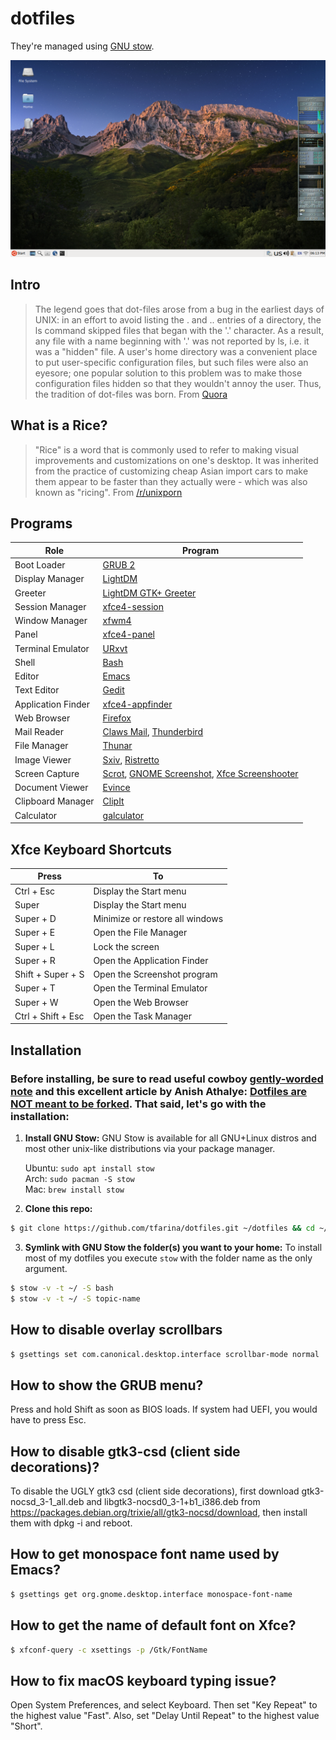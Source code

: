 # dotfiles

They're managed using [GNU stow](https://www.gnu.org/software/stow/).

![img desktop](screenshots/ubuntu_xfce_desktop_nabia_background_2025-05-03_18-13-41.png)

## Intro

> The legend goes that dot-files arose from a bug in the earliest days of
> UNIX: in an effort to avoid listing the . and .. entries of a directory,
> the ls command skipped files that began with the '.' character. As a result,
> any file with a name beginning with '.' was not reported by ls, i.e. it was
> a "hidden" file.
> A user's home directory was a convenient place to put user-specific
> configuration files, but such files were also an eyesore; one popular
> solution to this problem was to make those configuration files hidden so
> that they wouldn't annoy the user.
> Thus, the tradition of dot-files was born.
> From [Quora](https://www.quora.com/What-are-dotfiles/answer/Costya-Perepelitsa)

## What is a Rice?

> "Rice" is a word that is commonly used to refer to making visual improvements
> and customizations on one's desktop. It was inherited from the practice of
> customizing cheap Asian import cars to make them appear to be faster than
> they actually were - which was also known as "ricing".
From [/r/unixporn](https://www.reddit.com/r/unixporn/wiki/themeing/dictionary#wiki_rice)

## Programs

| Role  | Program |
| ------------- | ------------- |
| Boot Loader | [GRUB 2](https://www.gnu.org/software/grub/index.html) |
| Display Manager | [LightDM](https://github.com/canonical/lightdm) |
| Greeter | [LightDM GTK+ Greeter](https://github.com/Xubuntu/lightdm-gtk-greeter) |
| Session Manager | [xfce4-session](https://docs.xfce.org/xfce/xfce4-session/start) |
| Window Manager | [xfwm4](https://docs.xfce.org/xfce/xfwm4/start) |
| Panel | [xfce4-panel](https://docs.xfce.org/xfce/xfce4-panel/start) |
| Terminal Emulator | [URxvt](http://software.schmorp.de/pkg/rxvt-unicode.html) |
| Shell | [Bash](https://www.gnu.org/software/bash/) |
| Editor | [Emacs](https://www.gnu.org/software/emacs/) |
| Text Editor | [Gedit](https://gitlab.gnome.org/World/gedit/gedit/-/tree/master) |
| Application Finder | [xfce4-appfinder](https://docs.xfce.org/xfce/xfce4-appfinder/start) |
| Web Browser | [Firefox](https://www.mozilla.org/en-US/firefox/new) |
| Mail Reader | [Claws Mail](https://www.claws-mail.org), [Thunderbird](https://www.thunderbird.net/en-US/) |
| File Manager | [Thunar](https://gitlab.xfce.org/xfce/thunar) |
| Image Viewer | [Sxiv](https://github.com/muennich/sxiv), [Ristretto](https://docs.xfce.org/apps/ristretto/start) |
| Screen Capture | [Scrot](https://github.com/dreamer/scrot), [GNOME Screenshot](https://gitlab.gnome.org/GNOME/gnome-screenshot), [Xfce Screenshooter](https://docs.xfce.org/apps/xfce4-screenshooter/start) |
| Document Viewer | [Evince](https://wiki.gnome.org/Apps/Evince) |
| Clipboard Manager | [ClipIt](https://github.com/CristianHenzel/ClipIt) |
| Calculator | [galculator](http://galculator.mnim.org/) |

## Xfce Keyboard Shortcuts

| Press         | To            |
| ------------- | ------------- |
| Ctrl + Esc  | Display the Start menu |
| Super | Display the Start menu |
| Super + D | Minimize or restore all windows |
| Super + E | Open the File Manager |
| Super + L | Lock the screen |
| Super + R | Open the Application Finder |
| Shift + Super + S | Open the Screenshot program |
| Super + T | Open the Terminal Emulator |
| Super + W | Open the Web Browser |
| Ctrl + Shift + Esc  | Open the Task Manager |

## Installation

### Before installing, be sure to read useful cowboy [gently-worded note](https://github.com/cowboy/dotfiles#heed-this-critically-important-warning-before-you-install) and this excellent article by Anish Athalye: [Dotfiles are NOT meant to be forked](http://www.anishathalye.com/2014/08/03/managing-your-dotfiles/). That said, let's go with the installation:

1. **Install GNU Stow:** GNU Stow is available for all GNU+Linux distros and most other unix-like distributions via your package manager.

   Ubuntu:   `sudo apt install stow` \
   Arch:     `sudo pacman -S stow` \
   Mac:	     `brew install stow`

2. **Clone this repo:**

```sh
$ git clone https://github.com/tfarina/dotfiles.git ~/dotfiles && cd ~/dotfiles
```
3. **Symlink with GNU Stow the folder(s) you want to your home:** To install most of my dotfiles you execute `stow` with the folder name as the only argument.

```sh
$ stow -v -t ~/ -S bash
$ stow -v -t ~/ -S topic-name
```
## How to disable overlay scrollbars

```sh
$ gsettings set com.canonical.desktop.interface scrollbar-mode normal
```

## How to show the GRUB menu?

Press and hold Shift as soon as BIOS loads. If system had UEFI, you
would have to press Esc.

## How to disable gtk3-csd (client side decorations)?

To disable the UGLY gtk3 csd (client side decorations), first
download gtk3-nocsd_3-1_all.deb and libgtk3-nocsd0_3-1+b1_i386.deb
from https://packages.debian.org/trixie/all/gtk3-nocsd/download,
then install them with dpkg -i and reboot.

## How to get monospace font name used by Emacs?

```sh
$ gsettings get org.gnome.desktop.interface monospace-font-name
```

## How to get the name of default font on Xfce?

```sh
$ xfconf-query -c xsettings -p /Gtk/FontName
```

## How to fix macOS keyboard typing issue?

Open System Preferences, and select Keyboard. Then set "Key Repeat" to the
highest value "Fast". Also, set "Delay Until Repeat" to the highest value
"Short".
